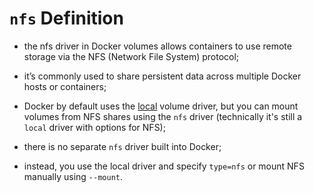 # `nfs` Definition

- the nfs driver in Docker volumes allows containers to use remote storage via the NFS (Network File System) protocol;
- it’s commonly used to share persistent data across multiple Docker hosts or containers;
- Docker by default uses the [local](../../local/local.md) volume driver, but you can mount volumes from NFS shares using the `nfs` driver (technically it's still a `local` driver with options for NFS);


- there is no separate `nfs` driver built into Docker;
- instead, you use the local driver and specify `type=nfs` or mount NFS manually using `--mount`.
